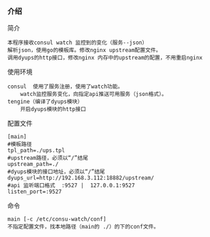 ### 介绍

简介

    本程序接收consul watch 监控到的变化（服务--json）
    解析json，使用go的模板库。修改nginx upstream配置文件。
    调用dyups的http接口，修改nginx 内存中的upstream的配置，不用重启nginx

使用环境

    consul  使用了服务注册，使用了watch功能。
        watch监控服务变化，向指定api推送可用服务（json格式）。 
    tengine（编译了dyups模块）
        开启dyups模块的http接口
     
配置文件

    [main]
    #模板路径
    tpl_path=./ups.tpl
    #upstream路径，必须以“/”结尾
    upstream_path=./
    #dyups模块的接口地址，必须以“/”结尾
    dyups_url=http://192.168.3.112:18882/upstream/
    #api 监听端口格式  :9527 |  127.0.0.1:9527
    listen_port=:9527

命令

    main [-c /etc/consu-watch/conf]
    不指定配置文件，找本地路径（main的 ./）的下的conf文件。